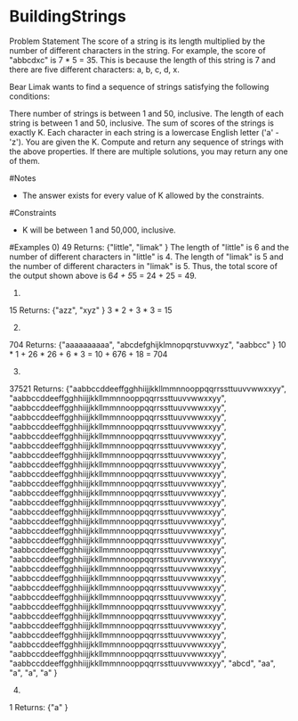 # BuildingStrings

Problem Statement
The score of a string is its length multiplied by the number of different characters in the string. For example, the score of "abbcdxc" is 7 * 5 = 35. This is because the length of this string is 7 and there are five different characters: a, b, c, d, x.


Bear Limak wants to find a sequence of strings satisfying the following conditions:

There number of strings is between 1 and 50, inclusive.
The length of each string is between 1 and 50, inclusive.
The sum of scores of the strings is exactly K.
Each character in each string is a lowercase English letter ('a' - 'z').
You are given the K. Compute and return any sequence of strings with the above properties. If there are multiple solutions, you may return any one of them.


#Notes
- The answer exists for every value of K allowed by the constraints.

#Constraints
- K will be between 1 and 50,000, inclusive.

#Examples
0)
49
Returns: {"little", "limak" }
The length of "little" is 6 and the number of different characters in "little" is 4. The length of "limak" is 5 and the number of different characters in "limak" is 5. Thus, the total score of the output shown above is 6*4 + 5*5 = 24 + 25 = 49.

1)
15
Returns: {"azz", "xyz" }
3 * 2 + 3 * 3 = 15

2)
704
Returns: {"aaaaaaaaaa", "abcdefghijklmnopqrstuvwxyz", "aabbcc" }
10 * 1 + 26 * 26 + 6 * 3 = 10 + 676 + 18 = 704

3)
37521
Returns: {"aabbccddeeffgghhiijjkkllmmnnooppqqrrssttuuvvwwxxyy", "aabbccddeeffgghhiijjkkllmmnnooppqqrrssttuuvvwwxxyy", "aabbccddeeffgghhiijjkkllmmnnooppqqrrssttuuvvwwxxyy", "aabbccddeeffgghhiijjkkllmmnnooppqqrrssttuuvvwwxxyy", "aabbccddeeffgghhiijjkkllmmnnooppqqrrssttuuvvwwxxyy", "aabbccddeeffgghhiijjkkllmmnnooppqqrrssttuuvvwwxxyy", "aabbccddeeffgghhiijjkkllmmnnooppqqrrssttuuvvwwxxyy", "aabbccddeeffgghhiijjkkllmmnnooppqqrrssttuuvvwwxxyy", "aabbccddeeffgghhiijjkkllmmnnooppqqrrssttuuvvwwxxyy", "aabbccddeeffgghhiijjkkllmmnnooppqqrrssttuuvvwwxxyy", "aabbccddeeffgghhiijjkkllmmnnooppqqrrssttuuvvwwxxyy", "aabbccddeeffgghhiijjkkllmmnnooppqqrrssttuuvvwwxxyy", "aabbccddeeffgghhiijjkkllmmnnooppqqrrssttuuvvwwxxyy", "aabbccddeeffgghhiijjkkllmmnnooppqqrrssttuuvvwwxxyy", "aabbccddeeffgghhiijjkkllmmnnooppqqrrssttuuvvwwxxyy", "aabbccddeeffgghhiijjkkllmmnnooppqqrrssttuuvvwwxxyy", "aabbccddeeffgghhiijjkkllmmnnooppqqrrssttuuvvwwxxyy", "aabbccddeeffgghhiijjkkllmmnnooppqqrrssttuuvvwwxxyy", "aabbccddeeffgghhiijjkkllmmnnooppqqrrssttuuvvwwxxyy", "aabbccddeeffgghhiijjkkllmmnnooppqqrrssttuuvvwwxxyy", "aabbccddeeffgghhiijjkkllmmnnooppqqrrssttuuvvwwxxyy", "aabbccddeeffgghhiijjkkllmmnnooppqqrrssttuuvvwwxxyy", "aabbccddeeffgghhiijjkkllmmnnooppqqrrssttuuvvwwxxyy", "aabbccddeeffgghhiijjkkllmmnnooppqqrrssttuuvvwwxxyy", "aabbccddeeffgghhiijjkkllmmnnooppqqrrssttuuvvwwxxyy", "aabbccddeeffgghhiijjkkllmmnnooppqqrrssttuuvvwwxxyy", "aabbccddeeffgghhiijjkkllmmnnooppqqrrssttuuvvwwxxyy", "aabbccddeeffgghhiijjkkllmmnnooppqqrrssttuuvvwwxxyy", "aabbccddeeffgghhiijjkkllmmnnooppqqrrssttuuvvwwxxyy", "aabbccddeeffgghhiijjkkllmmnnooppqqrrssttuuvvwwxxyy", "abcd", "aa", "a", "a", "a" }

4)
1
Returns: {"a" }
